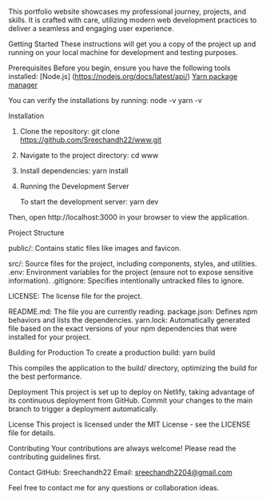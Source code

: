 This portfolio website showcases my professional journey, projects, and skills. It is crafted with care, utilizing modern web development practices to deliver a seamless and engaging user experience.

Getting Started
These instructions will get you a copy of the project up and running on your local machine for development and testing purposes.

Prerequisites
Before you begin, ensure you have the following tools installed:
[Node.js] (https://nodejs.org/docs/latest/api/)
[Yarn package manager](https://yarnpkg.com/)

You can verify the installations by running:
node -v
yarn -v

Installation
1) Clone the repository:
   git clone https://github.com/Sreechandh22/www.git
2) Navigate to the project directory:
   cd www
3) Install dependencies:
   yarn install
4) Running the Development Server
   
   To start the development server:
   yarn dev

   
Then, open http://localhost:3000 in your browser to view the application.

Project Structure

public/: Contains static files like images and favicon.

src/: Source files for the project, including components, styles, and utilities.
.env: Environment variables for the project (ensure not to expose sensitive information).
.gitignore: Specifies intentionally untracked files to ignore.

LICENSE: The license file for the project.

README.md: The file you are currently reading.
package.json: Defines npm behaviors and lists the dependencies.
yarn.lock: Automatically generated file based on the exact versions of your npm dependencies that were installed for your project.

Building for Production
To create a production build:
yarn build

This compiles the application to the build/ directory, optimizing the build for the best performance.

Deployment
This project is set up to deploy on Netlify, taking advantage of its continuous deployment from GitHub. 
Commit your changes to the main branch to trigger a deployment automatically.

License
This project is licensed under the MIT License - see the LICENSE file for details.

Contributing
Your contributions are always welcome! Please read the contributing guidelines first.

Contact
GitHub: Sreechandh22
Email: sreechandh2204@gmail.com

Feel free to contact me for any questions or collaboration ideas.

